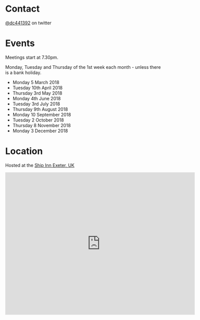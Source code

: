 
# Contact
[@dc441392](https://twitter.com/dc441392) on twitter

# Events
Meetings start at 7.30pm.

Monday, Tuesday and Thursday of the 1st week each month - unless there is a bank holiday.

* Monday 5 March 2018
* Tuesday 10th April 2018
* Thursday 3rd May 2018
* Monday 4th June 2018
* Tuesday 3rd July 2018
* Thursday 9th August 2018
* Monday 10 September 2018
* Tuesday 2 October 2018
* Thursday 8 November 2018
* Monday 3 December 2018

# Location
Hosted at the [Ship Inn Exeter, UK](https://www.greeneking-pubs.co.uk/pubs/devon/ship/find-us/)


<iframe src="https://www.google.com/maps/embed?pb=!1m18!1m12!1m3!1d530.984847818339!2d-3.5306986682744936!3d50.7235783398137!2m3!1f0!2f0!3f0!3m2!1i1024!2i768!4f13.1!3m3!1m2!1s0x486da43bf37772b5%3A0xf4209798604c3f81!2sShip!5e0!3m2!1sen!2suk!4v1518812203107" width="600" height="450" frameborder="0" style="border:0" allowfullscreen>Google Maps</iframe>
